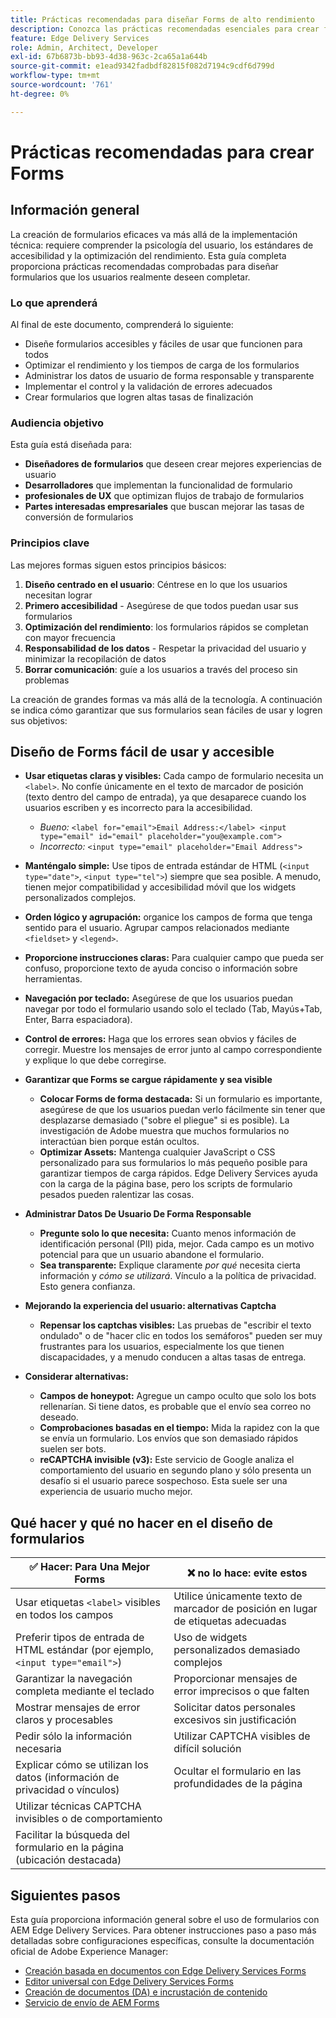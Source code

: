 ```yaml
---
title: Prácticas recomendadas para diseñar Forms de alto rendimiento
description: Conozca las prácticas recomendadas esenciales para crear formularios fáciles de usar, accesibles y de alto rendimiento con AEM Forms. Mejore la calidad de los datos, la experiencia del usuario y las tasas de éxito de envío.
feature: Edge Delivery Services
role: Admin, Architect, Developer
exl-id: 67b6873b-bb93-4d38-963c-2ca65a1a644b
source-git-commit: e1ead9342fadbdf82815f082d7194c9cdf6d799d
workflow-type: tm+mt
source-wordcount: '761'
ht-degree: 0%

---
```


# Prácticas recomendadas para crear Forms

## Información general

La creación de formularios eficaces va más allá de la implementación técnica: requiere comprender la psicología del usuario, los estándares de accesibilidad y la optimización del rendimiento. Esta guía completa proporciona prácticas recomendadas comprobadas para diseñar formularios que los usuarios realmente deseen completar.

### Lo que aprenderá

Al final de este documento, comprenderá lo siguiente:

* Diseñe formularios accesibles y fáciles de usar que funcionen para todos
* Optimizar el rendimiento y los tiempos de carga de los formularios
* Administrar los datos de usuario de forma responsable y transparente
* Implementar el control y la validación de errores adecuados
* Crear formularios que logren altas tasas de finalización

### Audiencia objetivo

Esta guía está diseñada para:

* **Diseñadores de formularios** que deseen crear mejores experiencias de usuario
* **Desarrolladores** que implementan la funcionalidad de formulario
* **profesionales de UX** que optimizan flujos de trabajo de formularios
* **Partes interesadas empresariales** que buscan mejorar las tasas de conversión de formularios

### Principios clave

Las mejores formas siguen estos principios básicos:

1. **Diseño centrado en el usuario**: Céntrese en lo que los usuarios necesitan lograr
2. **Primero accesibilidad** - Asegúrese de que todos puedan usar sus formularios
3. **Optimización del rendimiento**: los formularios rápidos se completan con mayor frecuencia
4. **Responsabilidad de los datos** - Respetar la privacidad del usuario y minimizar la recopilación de datos
5. **Borrar comunicación**: guíe a los usuarios a través del proceso sin problemas

La creación de grandes formas va más allá de la tecnología. A continuación se indica cómo garantizar que sus formularios sean fáciles de usar y logren sus objetivos:

## Diseño de Forms fácil de usar y accesible

* **Usar etiquetas claras y visibles:** Cada campo de formulario necesita un `<label>`. No confíe únicamente en el texto de marcador de posición (texto dentro del campo de entrada), ya que desaparece cuando los usuarios escriben y es incorrecto para la accesibilidad.
   * *Bueno:* `<label for="email">Email Address:</label> <input type="email" id="email" placeholder="you@example.com">`
   * *Incorrecto:* `<input type="email" placeholder="Email Address">`
* **Manténgalo simple:** Use tipos de entrada estándar de HTML (`<input type="date">`, `<input type="tel">`) siempre que sea posible. A menudo, tienen mejor compatibilidad y accesibilidad móvil que los widgets personalizados complejos.
* **Orden lógico y agrupación:** organice los campos de forma que tenga sentido para el usuario. Agrupar campos relacionados mediante `<fieldset>` y `<legend>`.
* **Proporcione instrucciones claras:** Para cualquier campo que pueda ser confuso, proporcione texto de ayuda conciso o información sobre herramientas.
* **Navegación por teclado:** Asegúrese de que los usuarios puedan navegar por todo el formulario usando solo el teclado (Tab, Mayús+Tab, Enter, Barra espaciadora).
* **Control de errores:** Haga que los errores sean obvios y fáciles de corregir. Muestre los mensajes de error junto al campo correspondiente y explique lo que debe corregirse.

* **Garantizar que Forms se cargue rápidamente y sea visible**

   * **Colocar Forms de forma destacada:** Si un formulario es importante, asegúrese de que los usuarios puedan verlo fácilmente sin tener que desplazarse demasiado (&quot;sobre el pliegue&quot; si es posible). La investigación de Adobe muestra que muchos formularios no interactúan bien porque están ocultos.
   * **Optimizar Assets:** Mantenga cualquier JavaScript o CSS personalizado para sus formularios lo más pequeño posible para garantizar tiempos de carga rápidos. Edge Delivery Services ayuda con la carga de la página base, pero los scripts de formulario pesados pueden ralentizar las cosas.

* **Administrar Datos De Usuario De Forma Responsable**
   * **Pregunte solo lo que necesita:** Cuanto menos información de identificación personal (PII) pida, mejor. Cada campo es un motivo potencial para que un usuario abandone el formulario.
   * **Sea transparente:** Explique claramente *por qué* necesita cierta información y *cómo se utilizará*. Vínculo a la política de privacidad. Esto genera confianza.

* **Mejorando la experiencia del usuario: alternativas Captcha**

   * **Repensar los captchas visibles:** Las pruebas de &quot;escribir el texto ondulado&quot; o de &quot;hacer clic en todos los semáforos&quot; pueden ser muy frustrantes para los usuarios, especialmente los que tienen discapacidades, y a menudo conducen a altas tasas de entrega.

* **Considerar alternativas:**
   * **Campos de honeypot:** Agregue un campo oculto que solo los bots rellenarían. Si tiene datos, es probable que el envío sea correo no deseado.
   * **Comprobaciones basadas en el tiempo:** Mida la rapidez con la que se envía un formulario. Los envíos que son demasiado rápidos suelen ser bots.
   * **reCAPTCHA invisible (v3):** Este servicio de Google analiza el comportamiento del usuario en segundo plano y sólo presenta un desafío si el usuario parece sospechoso. Esta suele ser una experiencia de usuario mucho mejor.

## Qué hacer y qué no hacer en el diseño de formularios

| ✅ Hacer: Para Una Mejor Forms | ❌ no lo hace: evite estos |
|----------------------------------------------------------------------|------------------------------------------------------------------|
| Usar etiquetas `<label>` visibles en todos los campos | Utilice únicamente texto de marcador de posición en lugar de etiquetas adecuadas |
| Preferir tipos de entrada de HTML estándar (por ejemplo, `<input type="email">`) | Uso de widgets personalizados demasiado complejos |
| Garantizar la navegación completa mediante el teclado | Proporcionar mensajes de error imprecisos o que falten |
| Mostrar mensajes de error claros y procesables | Solicitar datos personales excesivos sin justificación |
| Pedir sólo la información necesaria | Utilizar CAPTCHA visibles de difícil solución |
| Explicar cómo se utilizan los datos (información de privacidad o vínculos) | Ocultar el formulario en las profundidades de la página |
| Utilizar técnicas CAPTCHA invisibles o de comportamiento |                                                                  |
| Facilitar la búsqueda del formulario en la página (ubicación destacada) |                                                                  |


## Siguientes pasos

Esta guía proporciona información general sobre el uso de formularios con AEM Edge Delivery Services. Para obtener instrucciones paso a paso más detalladas sobre configuraciones específicas, consulte la documentación oficial de Adobe Experience Manager:

* [Creación basada en documentos con Edge Delivery Services Forms](/help/edge/docs/forms/tutorial.md)
* [Editor universal con Edge Delivery Services Forms](/help/edge/docs/forms/universal-editor/overview-universal-editor-for-edge-delivery-services-for-forms.md)
* [Creación de documentos (DA) e incrustación de contenido](https://www.aem.live/developer/da-tutorial)
* [Servicio de envío de AEM Forms](/help/edge/docs/forms/configure-submission-action-for-eds-forms.md)
